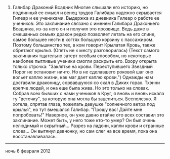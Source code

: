 1) Галибар Драконий Всадник
 Многие слышали его историю, но подлинный ее смысл и венец трудов Галибара надежно скрывается Гилеар и ее учениками.
Выдержка из дневника Гилеар о работе ее учеников:
Это заклинание связано с именем Галибара Драконьего Всадника, из-за него он и получил это прозвище. Ведь даже в смешанных семьях дракон редко позволяет летать на его спине, самое большее нести в когтях большую корзину с пассажиром. Поэтому большинство тех, в ком говорит Крылатая Кровь, также обретают крылья. (Опять не к месту разговорилась)
(Текст самого заклинания тщательно затерт особым способом, но некоторые наиболее пытливые ученики смогли раскрыть его. Взору открыта только строчка: "Заклятье на крови. Переступившего Звездный Порог не остановит ничто. Но в не сделавшего роковой шаг оно вольет каплю жизни, как маг дает каплю крови.")
Однажды нам доставили драконицу, сорвавшуюся со скал в Диких горах. Тхэнни крепче людей, и она еще была жива. Но это только на словах. Собрав всех бывших с нами учеников в Круг, я вновь и вновь искала ту "веточку", за которую она могла бы зацепиться. Бесполезно. Я хотела, спрятав глаза, пожелать девушке "солнечного ветра под крылья", но тут вмешался Галибар. "Прошу вас! Дайте мне попробовать!" Наверное, он уже давно втайне ото всех составил это заклинание. Может быть, у него тоже кто-то умер? Он был очень нелюдимый и скрытный... Разрез на ладони, капли крови и странные слова... Он вытянул девчонку, но сам слег на все время, пока она восстанавливалась.
___________
ночь 6 февраля 2012
